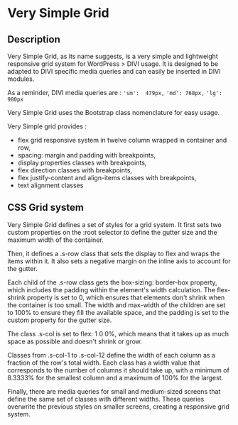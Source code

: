# Very Simple Grid

## Description
Very Simple Grid, as its name suggests, is a very simple and lightweight responsive grid system for WordPress > DIVI usage. It is designed to be adapted to DIVI specific media queries and can easily be inserted in DIVI modules.

As a reminder, DIVI media queries are :
`'sm':  479px,`
`'md': 768px,`
`'lg':  980px`
  
Very Simple Grid uses the Bootstrap class nomenclature for easy usage.

Very Simple grid provides :
- flex grid responsive system in twelve column wrapped in container and row,
- spacing: margin and padding with breakpoints,
- display properties classes with breakpoints,
- flex direction classes with breakpoints,
- flex justify-content and align-items classes with breakpoints,
- text alignment classes


## CSS Grid system

Very Simple Grid defines a set of styles for a grid system. It first sets two custom properties on the :root selector to define the gutter size and the maximum width of the container.

Then, it defines a .s-row class that sets the display to flex and wraps the items within it. It also sets a negative margin on the inline axis to account for the gutter.

Each child of the .s-row class gets the box-sizing: border-box property, which includes the padding within the element's width calculation. The flex-shrink property is set to 0, which ensures that elements don't shrink when the container is too small. The width and max-width of the children are set to 100% to ensure they fill the available space, and the padding is set to the custom property for the gutter size.

The class .s-col is set to flex: 1 0 0%, which means that it takes up as much space as possible and doesn't shrink or grow.

Classes from .s-col-1 to .s-col-12 define the width of each column as a fraction of the row's total width. Each class has a width value that corresponds to the number of columns it should take up, with a minimum of 8.3333% for the smallest column and a maximum of 100% for the largest.

Finally, there are media queries for small and medium-sized screens that define the same set of classes with different widths. These queries overwrite the previous styles on smaller screens, creating a responsive grid system.

